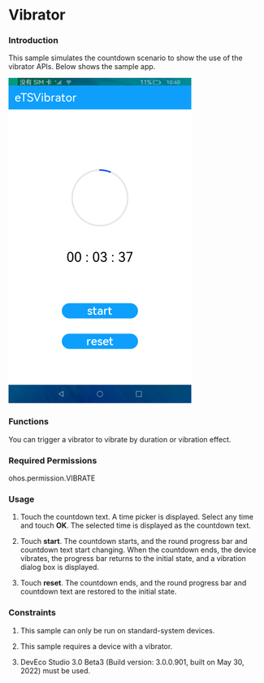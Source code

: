 # Vibrator

### Introduction

This sample simulates the countdown scenario to show the use of the vibrator APIs. Below shows the sample app.

![](./screenshots/device/vibrator.png)

### Functions

You can trigger a vibrator to vibrate by duration or vibration effect.

### Required Permissions

ohos.permission.VIBRATE

### Usage

1. Touch the countdown text. A time picker is displayed. Select any time and touch **OK**. The selected time is displayed as the countdown text.

2. Touch **start**. The countdown starts, and the round progress bar and countdown text start changing. When the countdown ends, the device vibrates, the progress bar returns to the initial state, and a vibration dialog box is displayed.

3. Touch **reset**. The countdown ends, and the round progress bar and countdown text are restored to the initial state.

### Constraints

1. This sample can only be run on standard-system devices.

2. This sample requires a device with a vibrator.

3. DevEco Studio 3.0 Beta3 (Build version: 3.0.0.901, built on May 30, 2022) must be used.
